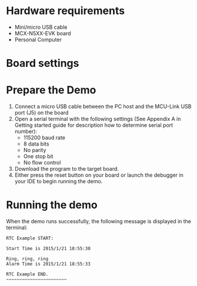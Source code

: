 Hardware requirements
=====================
- Mini/micro USB cable
- MCX-N5XX-EVK board
- Personal Computer

Board settings
============

Prepare the Demo
===============
1.  Connect a micro USB cable between the PC host and the MCU-Link USB port (J5) on the board
2.  Open a serial terminal with the following settings (See Appendix A in Getting started guide for description how to determine serial port number):
    - 115200 baud rate
    - 8 data bits
    - No parity
    - One stop bit
    - No flow control
3.  Download the program to the target board.
4.  Either press the reset button on your board or launch the debugger in your IDE to begin running the demo.

Running the demo
================
When the demo runs successfully, the following message is displayed in the terminal:
~~~~~~~~~~~~~~~~~~~~~~~~
RTC Example START:

Start Time is 2015/1/21 18:55:30

Ring, ring, ring
Alarm Time is 2015/1/21 18:55:33

RTC Example END.
~~~~~~~~~~~~~~~~~~~~~~~